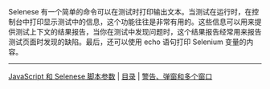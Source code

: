 Selenese 有一个简单的命令可以在测试时打印输出文本。当测试在运行时，在控制台中打印显示测试中的信息，这个功能往往是非常有用的。这些信息可以用来提供测试上下文的结果报告，当你在测试中发现问题时，这个结果报告经常用来报告测试页面时发现的缺陷。最后，还可以使用 echo 语句打印 Selenium 变量的内容。

---
[JavaScript 和 Selenese 脚本参数](Script.md) | [目录](README.md) | [警告、弹窗和多个窗口](Alerts.md)
